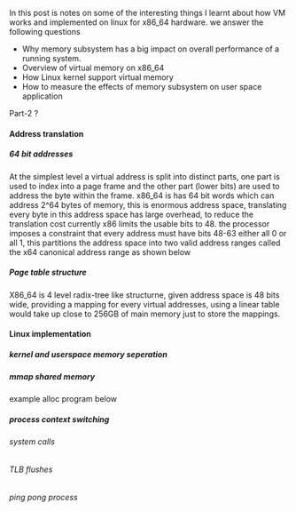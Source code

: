 In this post is notes on some of the interesting things I learnt about how VM works and implemented on linux for x86_64 hardware. we answer the following questions
* Why memory subsystem has a big impact on overall performance of a running system.
* Overview of virtual memory on x86_64 
* How Linux kernel support virtual memory
* How to measure the effects of memory subsystem on user space application


Part-2 ?
#### Address translation

##### 64 bit addresses
At the simplest level a virtual address is split into distinct parts, one part is used to index into a page frame and the other part (lower bits) are used to address the byte within the frame.
x86_64 is has 64 bit words which can address 2^64 bytes of memory, this is enormous address space, translating every byte in this address space has large overhead, to reduce the translation cost currently x86 limits the usable bits to 48. 
the processor imposes a constraint that every address must have bits 48-63 either all 0 or all 1, this partitions the address space into two valid address ranges called the x64 canonical address range as shown below   


##### Page table structure
X86_64 is 4 level radix-tree like structurne, given address space is 48 bits wide, providing a mapping for every virtual addresses, using a linear table would  take up close to 256GB of main memory just to store the mappings.  


#### Linux implementation

##### kernel and userspace memory seperation


##### mmap shared memory

example alloc program below
##### process context switching
###### system calls
###### TLB flushes
###### ping pong process

